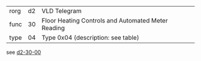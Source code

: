 
|    |   |   |
| -- | - | - |
| rorg | d2 | VLD Telegram |
| func | 30 | Floor Heating Controls and Automated Meter Reading |
| type | 04 | Type 0x04 (description: see table) |

see [d2-30-00](d2-30-00.md)
  